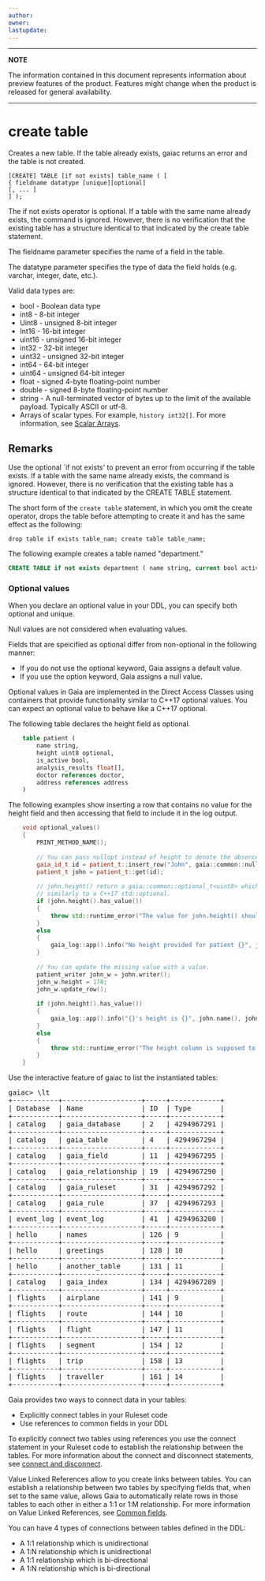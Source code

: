 ```yaml
---
author: 
owner: 
lastupdate: 
---
```


---

**NOTE**

The information contained in this document represents information about preview features of the product. Features might change when the product is released for general availability.

---
# create table

Creates a new table. If the table already exists, gaiac returns an error and the table is not created.

```
[CREATE] TABLE [if not exists] table_name ( [
{ fieldname datatype [unique][optional]
[, ... ]
] );
```

The if not exists operator is optional. If a table with the same name already exists, the command is ignored. However, there is no verification that the existing table has a structure identical to that indicated by the create table statement.

The fieldname parameter specifies the name of a field in the table.

The datatype parameter specifies the type of data the field holds (e.g. varchar, integer, date, etc.).

Valid data types are:

- bool - Boolean data type
- int8 - 8-bit integer
- Uint8 - unsigned 8-bit integer
- Int16 - 16-bit integer
- uint16 - unsigned 16-bit integer
- int32 - 32-bit integer
- uint32 - unsigned 32-bit integer
- int64 - 64-bit integer
- uint64 - unsigned 64-bit integer
- float - signed 4-byte floating-point number
- double - signed 8-byte floating-point number
- string - A null-terminated vector of bytes up to the limit of the available payload. Typically ASCII or utf-8.
- Arrays of scalar types. For example, `history int32[]`. For more information, see [Scalar Arrays](declarative-scalar-arrays.md).

## Remarks

Use the optional `if not exists' to prevent an error from occurring if the table exists. If a table with the same name already exists, the command is ignored. However, there is no verification that the existing table has a structure identical to that indicated by the CREATE TABLE statement.

The short form of the `create table` statement, in which you omit the create operator, drops the table before attempting to create it and has the same effect as the following:

`drop table if exists table_nam; create table table_name;`

The following example creates a table named "department."

```sql
CREATE TABLE if not exists department ( name string, current bool active);
```

### Optional values

When you declare an optional value in your DDL, you can specify both optional and unique.

Null values are not considered when evaluating values.

Fields that are speicified as optional differ from non-optional in the following manner:

- If you do not use the optional keyword, Gaia assigns a default value.
- If you use the option keyword, Gaia assigns a null value.

Optional values in Gaia are implemented in the Direct Access Classes using containers that provide functionality similar to  C++17 optional values. You can expect an optional value to behave like a C++17 optional.

The following table declares the height field as optional.

```sql
    table patient (
        name string,
        height uint8 optional,
        is_active bool,
        analysis_results float[],
        doctor references doctor,
        address references address
    )
```

The following examples show inserting a row that contains no value for the height field and then accessing that field to include it in the log output.

```cpp
    void optional_values()
    {
        PRINT_METHOD_NAME();
    
        // You can pass nullopt instead of height to denote the absence of value.
        gaia_id_t id = patient_t::insert_row("John", gaia::common::nullopt, false, {});
        patient_t john = patient_t::get(id);
    
        // john.height() return a gaia::common::optional_t<uint8> which behaves
        // similarly to a C++17 std::optional.
        if (john.height().has_value())
        {
            throw std::runtime_error("The value for john.height() should be missing.");
        }
        else
        {
            gaia_log::app().info("No height provided for patient {}", john.name());
        }
    
        // You can update the missing value with a value.
        patient_writer john_w = john.writer();
        john_w.height = 178;
        john_w.update_row();
    
        if (john.height().has_value())
        {
            gaia_log::app().info("{}'s height is {}", john.name(), john.height().value());
        }
        else
        {
            throw std::runtime_error("The height column is supposed to have a value.");
        }
    }
```

Use the interactive feature of gaiac to list the instantiated tables:

<pre>
gaiac> \lt
+-----------+-------------------+-----+------------+
| Database  | Name              | ID  | Type       |
+-----------+-------------------+-----+------------+
| catalog   | gaia_database     | 2   | 4294967291 |
+-----------+-------------------+-----+------------+
| catalog   | gaia_table        | 4   | 4294967294 |
+-----------+-------------------+-----+------------+
| catalog   | gaia_field        | 11  | 4294967295 |
+-----------+-------------------+-----+------------+
| catalog   | gaia_relationship | 19  | 4294967290 |
+-----------+-------------------+-----+------------+
| catalog   | gaia_ruleset      | 31  | 4294967292 |
+-----------+-------------------+-----+------------+
| catalog   | gaia_rule         | 37  | 4294967293 |
+-----------+-------------------+-----+------------+
| event_log | event_log         | 41  | 4294963200 |
+-----------+-------------------+-----+------------+
| hello     | names             | 126 | 9          |
+-----------+-------------------+-----+------------+
| hello     | greetings         | 128 | 10         |
+-----------+-------------------+-----+------------+
| hello     | another_table     | 131 | 11         |
+-----------+-------------------+-----+------------+
| catalog   | gaia_index        | 134 | 4294967289 |
+-----------+-------------------+-----+------------+
| flights   | airplane          | 141 | 9          |
+-----------+-------------------+-----+------------+
| flights   | route             | 144 | 10         |
+-----------+-------------------+-----+------------+
| flights   | flight            | 147 | 11         |
+-----------+-------------------+-----+------------+
| flights   | segment           | 154 | 12         |
+-----------+-------------------+-----+------------+
| flights   | trip              | 158 | 13         |
+-----------+-------------------+-----+------------+
| flights   | traveller         | 161 | 14         |
+-----------+-------------------+-----+------------+
</pre>

Gaia provides two ways to connect data in your tables:

- Explicitly connect tables in your Ruleset code
- Use references to common fields in your DDL

To explicitly connect two tables using references you use the connect statement in your Ruleset code to establish the relationship between the tables. For more information about the connect and disconnect statements, see [connect and disconnect](declarative-connect-disconnect.md).

Value Linked References allow to you create links between tables. You can establish a relationship between two tables by specifying fields that, when set to the same value, allows Gaia to automatically relate rows in those tables to each other in either a 1:1 or 1:M relationship. For more information on Value Linked References, see [Common fields](ddl-implicit-relationships.md).

You can have 4 types of connections between tables defined in the DDL:

- A 1:1 relationship which is unidirectional
- A 1:N relationship which is unidirectional
- A 1:1 relationship which is bi-directional
- A 1:N relationship which is bi-directional

